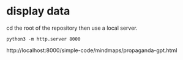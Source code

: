 # display data

cd the root of the repository then
use a local server.

````
python3 -m http.server 8000
````

http://localhost:8000/simple-code/mindmaps/propaganda-gpt.html

